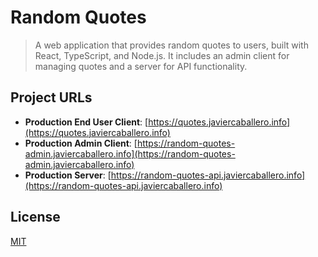 # Random Quotes
> A web application that provides random quotes to users, built with React, TypeScript, and Node.js. It includes an admin client for managing quotes and a server for API functionality.

## Project URLs

- **Production End User Client**: [https://quotes.javiercaballero.info](https://quotes.javiercaballero.info)
- **Production Admin Client**: [https://random-quotes-admin.javiercaballero.info](https://random-quotes-admin.javiercaballero.info)
- **Production Server**: [https://random-quotes-api.javiercaballero.info](https://random-quotes-api.javiercaballero.info)

## License

[MIT](./LICENSE)
